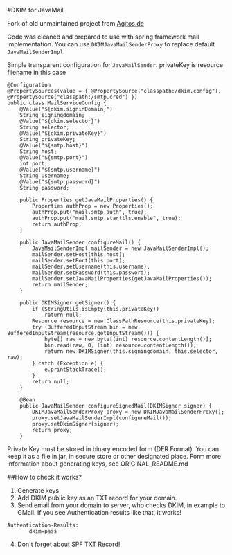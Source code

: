 #DKIM for JavaMail

Fork of old unmaintained project from [Agitos.de](http://www.agitos.de/dkim-for-javamail/)

Code was cleaned and prepared to use with spring framework mail implementation. You can use `DKIMJavaMailSenderProxy` to replace default `JavaMailSenderImpl`.

Simple transparent configuration for `JavaMailSender`. privateKey is resource filename in this case
```
@Configuration
@PropertySources(value = { @PropertySource("classpath:/dkim.config"), @PropertySource("classpath:/smtp.cred") })
public class MailServiceConfig {
	@Value("${dkim.signinDomain}")
	String signingdomain;
	@Value("${dkim.selector}")
	String selector;
	@Value("${dkim.privateKey}")
	String privateKey;
	@Value("${smtp.host}")
	String host;
	@Value("${smtp.port}")
	int port;
	@Value("${smtp.username}")
	String username;
	@Value("${smtp.password}")
	String password;

	public Properties getJavaMailProperties() {
		Properties authProp = new Properties();
		authProp.put("mail.smtp.auth", true);
		authProp.put("mail.smtp.starttls.enable", true);
		return authProp;
	}
	
	public JavaMailSender configureMail() {
		JavaMailSenderImpl mailSender = new JavaMailSenderImpl();
		mailSender.setHost(this.host);
		mailSender.setPort(this.port);
		mailSender.setUsername(this.username);
		mailSender.setPassword(this.password);
		mailSender.setJavaMailProperties(getJavaMailProperties());
		return mailSender;
	}

	public DKIMSigner getSigner() {
		if (StringUtils.isEmpty(this.privateKey))
			return null;
		Resource resource = new ClassPathResource(this.privateKey);
		try (BufferedInputStream bin = new BufferedInputStream(resource.getInputStream())) {
			byte[] raw = new byte[(int) resource.contentLength()];
			bin.read(raw, 0, (int) resource.contentLength());
			return new DKIMSigner(this.signingdomain, this.selector, raw);
		} catch (Exception e) {
			e.printStackTrace();
		}
		return null;
	}

	@Bean
	public JavaMailSender configureSignedMail(DKIMSigner signer) {
		DKIMJavaMailSenderProxy proxy = new DKIMJavaMailSenderProxy();
		proxy.setJavaMailSenderImpl(configureMail());
		proxy.setDkimSigner(signer);
		return proxy;
	}
```

Private Key must be stored in binary encoded form (DER Format). You can keep it as a file in jar, in secure store or other designated place.
Form more information about generating keys, see ORIGINAL_README.md

##How to check it works?
1. Generate keys
2. Add DKIM public key as an TXT record for your domain.
3. Send email from your domain to server, who checks DKIM, in example to GMail. If you see Authentication results like that, it works!
```
Authentication-Results:
       dkim=pass
```
4. Don't forget about SPF TXT Record!
